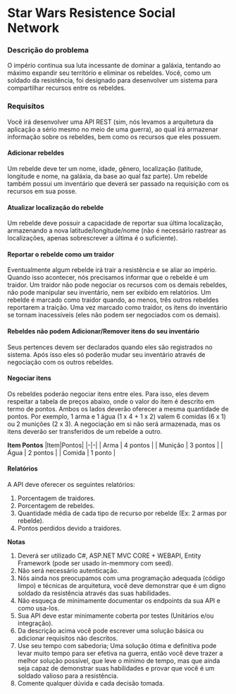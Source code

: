 # Star Wars Resistence Social Network

### Descrição do problema

O império continua sua luta incessante de dominar a galáxia, tentando ao máximo expandir seu território e eliminar os rebeldes.
Você, como um soldado da resistência, foi designado para desenvolver um sistema para compartilhar recursos entre os rebeldes.

### Requisitos

Você irá desenvolver uma API REST (sim, nós levamos a arquitetura da aplicação a sério mesmo no meio de uma guerra), ao qual irá armazenar informação sobre os rebeldes, bem como os recursos que eles possuem.

#### Adicionar rebeldes

Um rebelde deve ter um nome, idade, gênero, localização (latitude, longitude e nome, na galáxia, da base ao qual faz parte).
Um rebelde também possui um inventário que deverá ser passado na requisição com os recursos em sua posse.

#### Atualizar localização do rebelde

Um rebelde deve possuir a capacidade de reportar sua última localização, armazenando a nova latitude/longitude/nome (não é necessário rastrear as localizações, apenas  sobrescrever a última é o suficiente).

#### Reportar o rebelde como um traidor

Eventualmente algum rebelde irá trair a resistência e se aliar ao império. Quando isso acontecer, nós precisamos informar que o rebelde é um traidor.
Um traidor não pode negociar os recursos com os demais rebeldes, não pode manipular seu inventário, nem ser exibido em relatórios.
Um rebelde é marcado como traidor quando, ao menos, três outros rebeldes reportarem a traição.
Uma vez marcado como traidor, os itens do inventário se tornam inacessíveis (eles não podem ser negociados com os demais).

#### Rebeldes não podem Adicionar/Remover itens do seu inventário

Seus pertences devem ser declarados quando eles são registrados no sistema. Após isso eles só poderão mudar seu inventário através de negociação com os outros rebeldes.

#### Negociar itens

Os rebeldes poderão negociar itens entre eles.
Para isso, eles devem respeitar a tabela de preços abaixo, onde o valor do item é descrito em termo de pontos.
Ambos os lados deverão oferecer a mesma quantidade de pontos. Por exemplo, 1 arma e 1 água (1 x 4 + 1 x 2) valem 6 comidas (6 x 1) ou 2 munições (2 x 3).
A negociação em si não será armazenada, mas os itens deverão ser transferidos de um rebelde a outro.

**Item Pontos**
|Item|Pontos|
|-|-|
| Arma | 4 pontos |
| Munição | 3 pontos |
| Água | 2 pontos |
| Comida | 1 ponto |


#### Relatórios

A API deve oferecer os seguintes relatórios:
1. Porcentagem de traidores.
2. Porcentagem de rebeldes.
3. Quantidade média de cada tipo de recurso por rebelde (Ex: 2 armas por rebelde).
4. Pontos perdidos devido a traidores.

**Notas**

1. Deverá ser utilizado C#, ASP.NET MVC CORE + WEBAPI, Entity Framework (pode ser usado in-memmory com seed).
2. Não será necessário autenticação.
3. Nós ainda nos preocupamos com uma programação adequada (código limpo) e técnicas de arquitetura, você deve demonstrar que é um digno soldado da resistência através das suas habilidades.
4. Não esqueça de minimamente documentar os endpoints da sua API e como usa-los.
5. Sua API deve estar minimamente coberta por testes (Unitários e/ou integração).
6. Da descrição acima você pode escrever uma solução básica ou adicionar requisitos não descritos.
7. Use seu tempo com sabedoria; Uma solução ótima e definitiva pode levar muito tempo para ser efetiva na guerra, então você deve trazer a melhor solução possível, que leve o mínimo de tempo, mas que ainda seja capaz de demonstrar suas habilidades e provar que você é um soldado valioso para a resistência.
8. Comente qualquer dúvida e cada decisão tomada.
